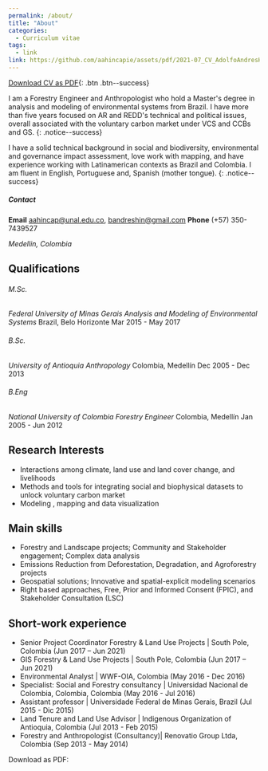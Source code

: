 ```yaml
---
permalink: /about/
title: "About"
categories:
  - Curriculum vitae
tags:
  - link
link: https://github.com/aahincapie/assets/pdf/2021-07_CV_AdolfoAndresHincapie.pdf
---
```

[Download CV as PDF](https://github.com/aahincapie/assets/pdf/2021-07_CV_AdolfoAndresHincapie.pdf){: .btn .btn--success}

I am a Forestry Engineer and Anthropologist who hold a Master's degree in analysis and modeling of environmental systems from Brazil. I have more than five years focused on AR and REDD's technical and political issues, overall associated with the voluntary carbon market under VCS and CCBs and GS.
{: .notice--success} 

I have a solid technical background in social and biodiversity, environmental and governance impact assessment, love work with mapping, and have experience working with Latinamerican contexts as Brazil and Colombia. I am fluent in English, Portuguese and, Spanish (mother tongue).
{: .notice--success}



##### Contact
**Email** aahincap@unal.edu.co, bandreshin@gmail.com
**Phone** (+57) 350-7439527
<address> Medellin, Colombia </address>


## Qualifications

###### M.Sc.
*Federal University of Minas Gerais*
_Analysis and Modeling of Environmental Systems_
Brazil, Belo Horizonte
Mar 2015 - May 2017

###### B.Sc.
*University of Antioquia*
_Anthropology_
Colombia, Medellín
Dec 2005 - Dec 2013

###### B.Eng
*National University of Colombia* 
_Forestry Engineer_
Colombia, Medellín
Jan 2005 - Jun 2012

## Research Interests

* Interactions among climate, land use and land cover change, and livelihoods
* Methods and tools for integrating social and biophysical datasets to unlock voluntary carbon market
* Modeling , mapping and data visualization

## Main skills

*	Forestry and Landscape projects; Community and Stakeholder engagement; Complex data analysis 
*	Emissions Reduction from Deforestation, Degradation, and Agroforestry projects 
*	Geospatial solutions; Innovative and spatial-explicit modeling scenarios
*	Right based approaches, Free, Prior and Informed Consent (FPIC), and Stakeholder Consultation (LSC)

<!--more-->

## Short-work experience 

* Senior Project Coordinator Forestry & Land Use Projects |  South Pole, Colombia (Jun 2017 – Jun 2021)
* GIS Forestry & Land Use Projects | South Pole, Colombia (Jun 2017 – Jun 2021)
* Environmental Analyst | WWF-OIA, Colombia (May 2016 - Dec 2016)
* Specialist: Social and Forestry consultancy | Universidad Nacional de Colombia, Colombia, Colombia (May 2016 - Jul 2016)
* Assistant professor | Universidade Federal de Minas Gerais, Brazil (Jul 2015 - Dic 2015)
* Land Tenure and Land Use Advisor | Indigenous Organization of Antioquia, Colombia (Jul 2013 - Feb 2015)
* Forestry and Anthropologist (Consultancy)| Renovatio Group Ltda, Colombia (Sep 2013 - May 2014)


Download as PDF:
